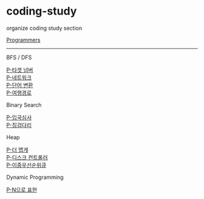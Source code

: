 # coding-study  
organize coding study section  
  
   
  
[Programmers](https://github.com/hyoo14/coding-study/tree/main/Programmers)    
* * *
BFS / DFS   
   
[P-타겟 넘버](https://github.com/hyoo14/coding-study/blob/main/Programmers/BFS-DFS_%ED%83%80%EA%B2%9F%20%EB%84%98%EB%B2%84.ipynb)   
[P-네트워크](https://github.com/hyoo14/coding-study/blob/main/Programmers/BFS-DFS_%EB%84%A4%ED%8A%B8%EC%9B%8C%ED%81%AC.ipynb)   
[P-단어 변환](https://github.com/hyoo14/coding-study/blob/main/Programmers/BFS-DFS_%EB%8B%A8%EC%96%B4%20%EB%B3%80%ED%99%98.ipynb)   
[P-여행경로](https://github.com/hyoo14/coding-study/blob/main/Programmers/BFS-DFS_%EC%97%AC%ED%96%89%EA%B2%BD%EB%A1%9C.ipynb)   
   
Binary Search
   
[P-입국심사](https://github.com/hyoo14/coding-study/blob/main/Programmers/BinarySearch_%EC%9E%85%EA%B5%AD%EC%8B%AC%EC%82%AC.ipynb)   
[P-징검다리](https://github.com/hyoo14/coding-study/blob/main/Programmers/BinarySearch_%EC%A7%95%EA%B2%80%EB%8B%A4%EB%A6%AC.ipynb)   

Heap   

[P-더 맵게](https://github.com/hyoo14/coding-study/blob/main/Programmers/HEAP_%EB%8D%94%20%EB%A7%B5%EA%B2%8C.ipynb)  
[P-디스크 컨트롤러](https://github.com/hyoo14/coding-study/blob/main/Programmers/HEAP_%EB%94%94%EC%8A%A4%ED%81%AC%20%EC%BB%A8%ED%8A%B8%EB%A1%A4%EB%9F%AC.ipynb)  
[P-이중우선순위큐]()  
   
Dynamic Programming

[P-N으로 표현](https://github.com/hyoo14/coding-study/blob/main/Programmers/DynamicProgramming_N%EC%9C%BC%EB%A1%9C%20%ED%91%9C%ED%98%84.ipynb)   
   
   

   
